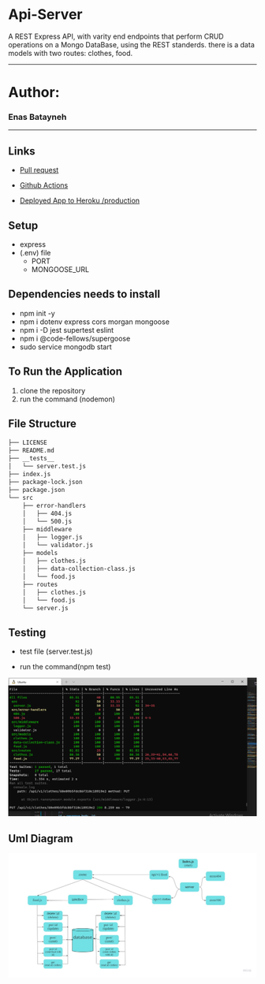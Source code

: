 # Api-Server

 A REST Express API, with varity end endpoints that perform CRUD operations on a Mongo DataBase, using the REST standerds. there is a data models with two routes: clothes, food.
****
# Author: 
### Enas Batayneh
****
## Links

* [Pull request](https://github.com/En-ZUH/api-server/pulls)
* [Github Actions](https://github.com/En-ZUH/api-server/actions/new)

* [Deployed App to Heroku /production](https://api-server-enas.herokuapp.com/)

## Setup

* express  
* (.env) file
  * PORT 
  * MONGOOSE_URL

## Dependencies needs to install

* npm init -y
* npm i dotenv express cors morgan mongoose
* npm i -D jest supertest eslint
* npm i @code-fellows/supergoose
* sudo service mongodb start

## To Run the Application

1. clone the repository
2. run the command (nodemon)

## File Structure
```
├── LICENSE
├── README.md
├── __tests__
│   └── server.test.js
├── index.js
├── package-lock.json
├── package.json
└── src
    ├── error-handlers
    │   ├── 404.js
    │   └── 500.js
    ├── middleware
    │   ├── logger.js
    │   └── validator.js
    ├── models
    │   ├── clothes.js
    │   ├── data-collection-class.js
    │   └── food.js
    ├── routes
    │   ├── clothes.js
    │   └── food.js
    └── server.js
```
## Testing

* test file (server.test.js)

* run the command(npm test)

![img](test00.PNG)


## Uml Diagram
![img](uml-lab4.jpg)

 
